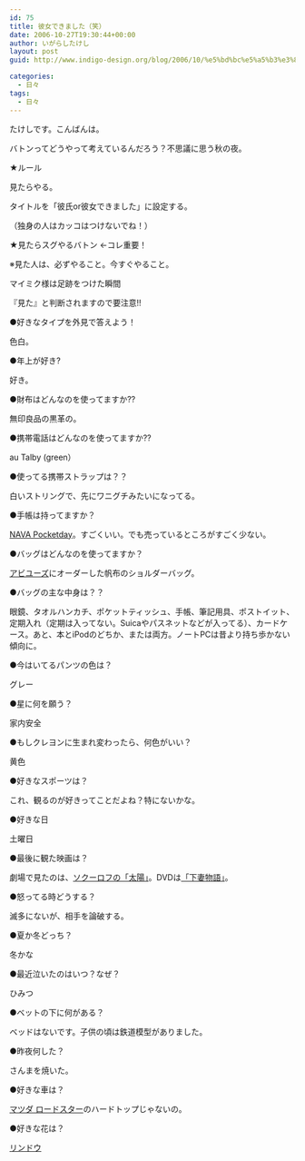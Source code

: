 ```yaml
---
id: 75
title: 彼女できました（笑）
date: 2006-10-27T19:30:44+00:00
author: いがらしたけし
layout: post
guid: http://www.indigo-design.org/blog/2006/10/%e5%bd%bc%e5%a5%b3%e3%81%a7%e3%81%8d%e3%81%be%e3%81%97%e3%81%9f%ef%bc%88%e7%ac%91%ef%bc%89/

categories:
  - 日々
tags:
  - 日々
---
```

たけしです。こんばんは。
  
バトンってどうやって考えているんだろう？不思議に思う秋の夜。

<!--more-->


  
★ルール
  
見たらやる。
  
タイトルを「彼氏or彼女できました」に設定する。
  
（独身の人はカッコはつけないでね！）
  
★見たらスグやるバトン ←コレ重要！
  
※見た人は、必ずやること。今すぐやること。
  
マイミク様は足跡をつけた瞬間
  
『見た』と判断されますので要注意!!
  
●好きなタイプを外見で答えよう！
  
色白。
  
●年上が好き?
  
好き。
  
●財布はどんなのを使ってますか??
  
無印良品の黒革の。
  
●携帯電話はどんなのを使ってますか??
  
au Talby (green）
  
●使ってる携帯ストラップは？？
  
白いストリングで、先にワニグチみたいになってる。
  
●手帳は持ってますか？
  
[NAVA Pocketday](http://sekaitobok.exblog.jp/1236330/)。すごくいい。でも売っているところがすごく少ない。
  
●バッグはどんなのを使ってますか？
  
[アビユーズ](http://indigo-design.org/habi/)にオーダーした帆布のショルダーバッグ。
  
●バッグの主な中身は？？
  
眼鏡、タオルハンカチ、ポケットティッシュ、手帳、筆記用具、ポストイット、定期入れ（定期は入ってない。Suicaやパスネットなどが入ってる）、カードケース。あと、本とiPodのどちか、または両方。ノートPCは昔より持ち歩かない傾向に。
  
●今はいてるパンツの色は？
  
グレー
  
●星に何を願う？
  
家内安全
  
●もしクレヨンに生まれ変わったら、何色がいい？
  
黄色
  
●好きなスポーツは？
  
これ、観るのが好きってことだよね？特にないかな。
  
●好きな日
  
土曜日
  
●最後に観た映画は？
  
劇場で見たのは、<a href="http://armadillo75.blog35.fc2.com/blog-entry-64.html" target="_blank" class="broken_link">ソクーロフの「太陽」</a>。DVDは<a href="http://www.amazon.co.jp/gp/product/B0002X7IXC?ie=UTF8&tag=kamiigusajiko-22&linkCode=as2&camp=247&creative=1211&creativeASIN=B0002X7IXC" target="_blank">「下妻物語」</a>。
  
●怒ってる時どうする？
  
滅多にないが、相手を論破する。
  
●夏か冬どっち？
  
冬かな
  
●最近泣いたのはいつ？なぜ？
  
ひみつ
  
●ベットの下に何がある？
  
ベッドはないです。子供の頃は鉄道模型がありました。
  
●昨夜何した？
  
さんまを焼いた。
  
●好きな車は？
  
<a href="http://www.roadster.mazda.co.jp/" target="_blank">マツダ ロードスター</a>のハードトップじゃないの。
  
●好きな花は？
  
<a href="http://www.greenecho.co.jp/zukan/ra/02rindo.htm" target="_blank">リンドウ</a>
